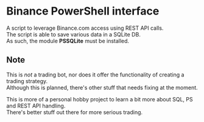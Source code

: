 # Binance PowerShell interface
A script to leverage Binance.com access using REST API calls.  
The script is able to save various data in a SQLite DB.  
As such, the module **PSSQLite** must be installed.

## Note
This is *not* a trading bot, nor does it offer the functionality of creating a trading strategy.  
Although this is planned, there's other stuff that needs fixing at the moment.

This is more of a personal hobby project to learn a bit more about SQL, PS and REST API handling.  
There's better stuff out there for more serious trading.
